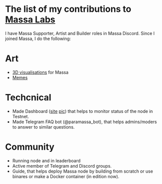 # The list of my contributions to [Massa Labs](https://massa.net/)
I have Massa Supporter, Artist and Builder roles in Massa Discord.
Since I joined Massa, I do the following:

# Art
- [3D visualisations](https://disk.yandex.ru/d/lKKkX07m_wz5ug) for Massa
- [Memes](https://disk.yandex.ru/d/UX0K7PycWHOQBw)

# Techcnical
- Made Dashboard ([site](https://paranormal-brothers.com/massa/) [pic](https://paranormal-brothers.com/assets/img/MassaDashboard.jpg)) that helps to monitor status of the node in Testnet.
- Made Telegram FAQ bot (@paramassa_bot), that helps admins/moders to answer to similar questions.

# Community
- Running node and in leaderboard
- Active member of Telegram and Discord groups.
- Guide, that helps deploy Massa node by building from scratch or use binares or make a Docker container (in edition now).
